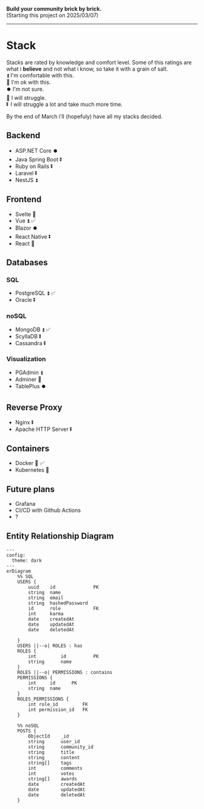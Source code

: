 **Build your community brick by brick.** \
(Starting this project on 2025/03/07)

---
# Stack
Stacks are rated by knowledge and comfort level. Some of this ratings are what i **believe** and not what i know, so take it with a grain of salt. \
⏫ I'm comfortable with this. \
🔼 I'm ok with this. \
⏺️ I'm not sure. \
🔽 I will struggle. \
⏬ I will struggle a lot and take much more time.

By the end of March i'll (hopefuly) have all my stacks decided.

## Backend
- ASP.NET Core ⏺️
- Java Spring Boot ⏬
- Ruby on Rails ⏬
- Laravel ⏬
- NestJS ⏫

## Frontend
- Svelte 🔼
- Vue ⏫️ ✅
- Blazor ⏺️
- React Native ⏬
- React 🔽

## Databases
### SQL
- PostgreSQL ⏫ ✅
- Oracle ⏬

### noSQL
- MongoDB ⏫ ✅
- ScyllaDB ⏬
- Cassandra ⏬

### Visualization
- PGAdmin ⏫ 
- Adminer 🔼
- TablePlus ⏺️

## Reverse Proxy
- Nginx ⏬
- Apache HTTP Server ⏬

## Containers
- Docker 🔼 ✅
- Kubernetes 🔽

## Future plans
- Grafana
- CI/CD with Github Actions
- ?

## Entity Relationship Diagram
```mermaid
---
config:
  theme: dark
---
erDiagram
    %% SQL
    USERS {
        uuid    id              PK
        string  name
        string  email
        string  hashedPassword
        id      role            FK
        int     karma
        date    createdAt
        date    updatedAt
        date    deletedAt
        
    }
    USERS ||--o| ROLES : has
    ROLES {
        int         id          PK
        string      name
    }
    ROLES ||--o| PERMISSIONS : contains
    PERMISSIONS {
        int     id      PK
        string  name
    }
    ROLES_PERMISSIONS {
        int role_id         FK
        int permission_id   FK
    }

    %% noSQL
    POSTS {
        ObjectId    _id
        string      user_id
        string      community_id
        string      title
        string      content
        string[]    tags
        int         comments
        int         votes
        string[]    awards
        date        createdAt
        date        updatedAt
        date        deletedAt
    }
```

